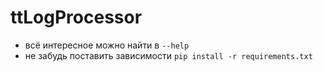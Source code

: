 # ttLogProcessor
- всё интересное можно найти в `--help`
- не забудь поставить зависимости `pip install -r requirements.txt`
